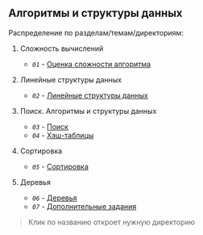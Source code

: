 ## Алгоритмы и структуры данных

Распределение по разделам/темам/директориям:

1. Сложность вычислений
	* _`01`_ - [Оценка сложности алгоритма](./01)

2. Линейные структуры данных
	* _`02`_ - [Линейные структуры данных](./02)

3. Поиск. Алгоритмы и структуры данных
	* _`03`_ - [Поиск](./03)
	* _`04`_ - [Хэш-таблицы](./04)

4. Сортировка
	* _`05`_ - [Сортировка](./05)

5. Деревья
	* _`06`_ - [Деревья](./06)
	* _`07`_ - [Дополнительные задания](./07)

> Клик по названию откроет нужную директорию
